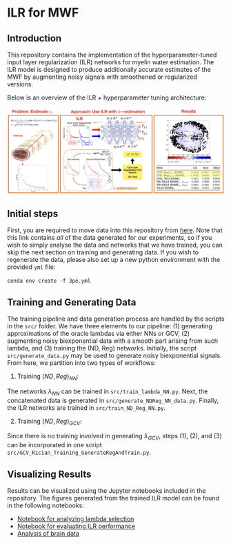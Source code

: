 # ILR for MWF

## Introduction
This repository contains the implementation of the hyperparameter-tuned input layer regularization (ILR) networks for myelin water estimation. The ILR model is designed to produce additionally accurate estimates of the MWF by augmenting noisy signals with smoothened or regularized versions. 

Below is an overview of the ILR + hyperparameter tuning architecture:

![ILR Architecture](/graphical_abstract.png)

## Initial steps

First, you are required to move data into this repository from [here](3pe.yml). Note that this link contains *all* of the data generated for our experiments, so if you wish to simply analyse the data and networks that we have trained, you can skip the next section on training and generating data. If you wish to regenerate the data, please also set up a new python environment with the provided `yml` file: 

``` conda env create -f 3pe.yml ```

## Training and Generating Data
The training pipeline and data generation process are handled by the scripts in the `src/` folder. We have three elements to our pipeline: (1) generating approximations of the oracle lambdas via either NNs or GCV, (2) augmenting noisy biexponential data with a smooth part arising from such lambda, and (3) training the (ND, Reg) networks. Initially, the script `src/generate_data.py` may be used to generate noisy biexponential signals. From here, we partition into two types of workflows: 

1. Training $(ND, Reg)_{NN}$:

The networks $\lambda_{NN}$ can be trained in `src/train_lambda_NN.py`. Next, the concatenated data is generated in `src/generate_NDReg_NN_data.py`. Finally, the ILR networks are trained in `src/train_ND_Reg_NN.py`. 

2. Training $(ND, Reg)_{GCV}$: 

Since there is no training involved in generating $\lambda_{GCV}$, steps (1), (2), and (3) can be incorporated in one script `src/GCV_Rician_Training_GenerateRegAndTrain.py`. 


## Visualizing Results
Results can be visualized using the Jupyter notebooks included in the repository. The figures generated from the trained ILR model can be found in the following notebooks:

- [Notebook for analyzing lambda selection](/tutorials/Lambda_comparisons.ipynb)
- [Notebook for evaluating ILR performance](/tutorials/Param_estimation_synthetic.ipynb)
- [Analysis of brain data](/tutorials/BrainData.ipynb)

